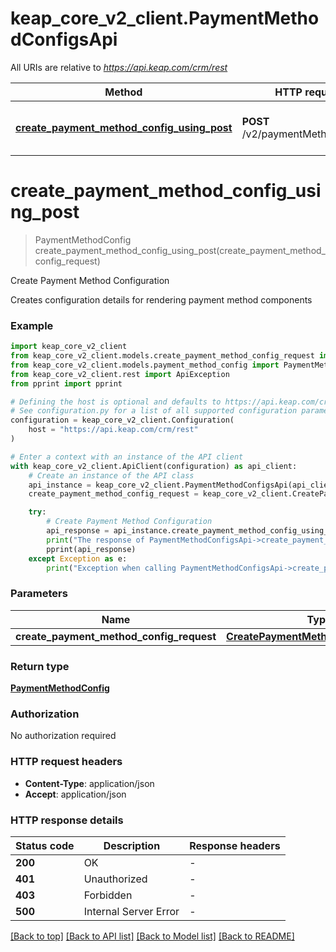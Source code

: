 # keap_core_v2_client.PaymentMethodConfigsApi

All URIs are relative to *https://api.keap.com/crm/rest*

Method | HTTP request | Description
------------- | ------------- | -------------
[**create_payment_method_config_using_post**](PaymentMethodConfigsApi.md#create_payment_method_config_using_post) | **POST** /v2/paymentMethodConfigs | Create Payment Method Configuration


# **create_payment_method_config_using_post**
> PaymentMethodConfig create_payment_method_config_using_post(create_payment_method_config_request)

Create Payment Method Configuration

Creates configuration details for rendering payment method components

### Example


```python
import keap_core_v2_client
from keap_core_v2_client.models.create_payment_method_config_request import CreatePaymentMethodConfigRequest
from keap_core_v2_client.models.payment_method_config import PaymentMethodConfig
from keap_core_v2_client.rest import ApiException
from pprint import pprint

# Defining the host is optional and defaults to https://api.keap.com/crm/rest
# See configuration.py for a list of all supported configuration parameters.
configuration = keap_core_v2_client.Configuration(
    host = "https://api.keap.com/crm/rest"
)

# Enter a context with an instance of the API client
with keap_core_v2_client.ApiClient(configuration) as api_client:
    # Create an instance of the API class
    api_instance = keap_core_v2_client.PaymentMethodConfigsApi(api_client)
    create_payment_method_config_request = keap_core_v2_client.CreatePaymentMethodConfigRequest() # CreatePaymentMethodConfigRequest | request

    try:
        # Create Payment Method Configuration
        api_response = api_instance.create_payment_method_config_using_post(create_payment_method_config_request)
        print("The response of PaymentMethodConfigsApi->create_payment_method_config_using_post:\n")
        pprint(api_response)
    except Exception as e:
        print("Exception when calling PaymentMethodConfigsApi->create_payment_method_config_using_post: %s\n" % e)
```


### Parameters


Name | Type | Description  | Notes
------------- | ------------- | ------------- | -------------
 **create_payment_method_config_request** | [**CreatePaymentMethodConfigRequest**](CreatePaymentMethodConfigRequest.md)| request | 

### Return type

[**PaymentMethodConfig**](PaymentMethodConfig.md)

### Authorization

No authorization required

### HTTP request headers

 - **Content-Type**: application/json
 - **Accept**: application/json

### HTTP response details

| Status code | Description | Response headers |
|-------------|-------------|------------------|
**200** | OK |  -  |
**401** | Unauthorized |  -  |
**403** | Forbidden |  -  |
**500** | Internal Server Error |  -  |

[[Back to top]](#) [[Back to API list]](../README.md#documentation-for-api-endpoints) [[Back to Model list]](../README.md#documentation-for-models) [[Back to README]](../README.md)

